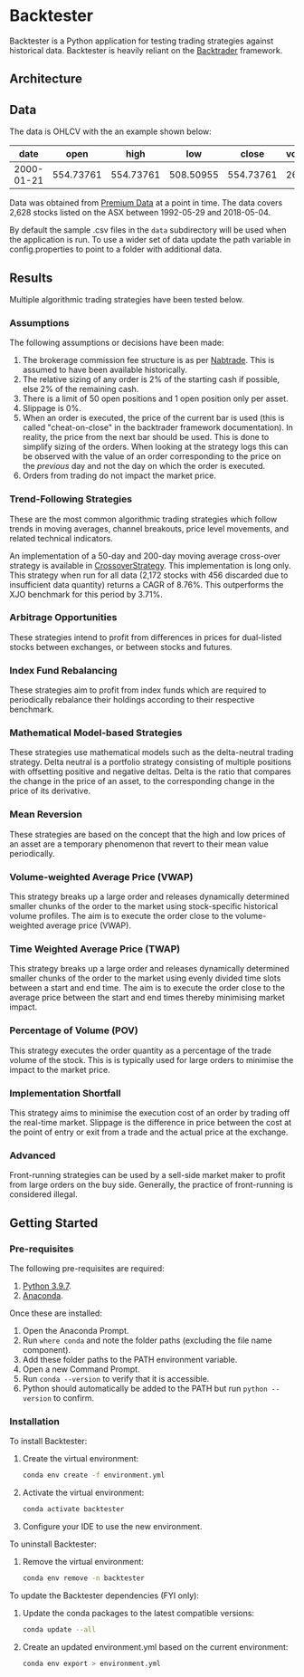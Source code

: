 # Backtester

Backtester is a Python application for testing trading strategies against historical data. Backtester is heavily reliant on the [Backtrader](https://github.com/mementum/backtrader) framework.

## Architecture

## Data

The data is OHLCV with the an example shown below:

| date       | open      | high      | low       | close     | volume | ticker |
|------------|-----------|-----------|-----------|-----------|--------|--------|
| 2000-01-21 | 554.73761 | 554.73761 | 508.50955 | 554.73761 | 26     | ZNT    |

Data was obtained from [Premium Data](https://www.premiumdata.net/products/premiumdata/asxhistorical.php) at a point in time. The data covers 2,628 stocks listed on the ASX between 1992-05-29 and 2018-05-04.

By default the sample .csv files in the `data` subdirectory will be used when the application is run. To use a wider set of data update the path variable in config.properties to point to a folder with additional data.

## Results

Multiple algorithmic trading strategies have been tested below.

### Assumptions

The following assumptions or decisions have been made:

1. The brokerage commission fee structure is as per [Nabtrade](https://www.nabtrade.com.au/investor/pricing). This is assumed to have been available historically.
1. The relative sizing of any order is 2% of the starting cash if possible, else 2% of the remaining cash.
1. There is a limit of 50 open positions and 1 open position only per asset.
1. Slippage is 0%.
1. When an order is executed, the price of the current bar is used (this is called "cheat-on-close" in the backtrader framework documentation). In reality, the price from the next bar should be used. This is done to simplify sizing of the orders. When looking at the strategy logs this can be observed with the value of an order corresponding to the price on the *previous* day and not the day on which the order is executed.
1. Orders from trading do not impact the market price.

### Trend-Following Strategies

These are the most common algorithmic trading strategies which follow trends in moving averages, channel breakouts, price level movements, and related technical indicators.

An implementation of a 50-day and 200-day moving average cross-over strategy is available in [CrossoverStrategy](CrossoverStrategy.py). This implementation is long only. This strategy when run for all data (2,172 stocks with 456 discarded due to insufficient data quantity) returns a CAGR of 8.76%. This outperforms the XJO benchmark for this period by 3.71%.

### Arbitrage Opportunities

These strategies intend to profit from differences in prices for dual-listed stocks between exchanges, or between stocks and futures.

### Index Fund Rebalancing

These strategies aim to profit from index funds which are required to periodically rebalance their holdings according to their respective benchmark.

### Mathematical Model-based Strategies

These strategies use mathematical models such as the delta-neutral trading strategy. Delta neutral is a portfolio strategy consisting of multiple positions with offsetting positive and negative deltas. Delta is the ratio that compares the change in the price of an asset, to the corresponding change in the price of its derivative. 

### Mean Reversion

These strategies are based on the concept that the high and low prices of an asset are a temporary phenomenon that revert to their mean value periodically.

### Volume-weighted Average Price (VWAP)

This strategy breaks up a large order and releases dynamically determined smaller chunks of the order to the market using stock-specific historical volume profiles. The aim is to execute the order close to the volume-weighted average price (VWAP).

### Time Weighted Average Price (TWAP)

This strategy breaks up a large order and releases dynamically determined smaller chunks of the order to the market using evenly divided time slots between a start and end time. The aim is to execute the order close to the average price between the start and end times thereby minimising market impact.

### Percentage of Volume (POV)

This strategy executes the order quantity as a percentage of the trade volume of the stock. This is is typically used for large orders to minimise the impact to the market price.

### Implementation Shortfall

This strategy aims to minimise the execution cost of an order by trading off the real-time market. Slippage is the difference in price between the cost at the point of entry or exit from a trade and the actual price at the exchange.

### Advanced

Front-running strategies can be used by a sell-side market maker to profit from large orders on the buy side. Generally, the practice of front-running is considered illegal.

## Getting Started

### Pre-requisites

The following pre-requisites are required:

1. [Python 3.9.7](https://www.python.org/downloads/release/python-397/).
1. [Anaconda](https://www.anaconda.com/products/individual).

Once these are installed:
1. Open the Anaconda Prompt.
1. Run `where conda` and note the folder paths (excluding the file name component).
1. Add these folder paths to the PATH environment variable.
1. Open a new Command Prompt.
1. Run `conda --version` to verify that it is accessible.
1. Python should automatically be added to the PATH but run `python --version` to confirm.

### Installation

To install Backtester:

1. Create the virtual environment:
    ```bash
    conda env create -f environment.yml
    ```

1. Activate the virtual environment:
    ```bash
    conda activate backtester
    ```

1. Configure your IDE to use the new environment.

To uninstall Backtester:

1. Remove the virtual environment:
    ```bash
    conda env remove -n backtester
    ```

To update the Backtester dependencies (FYI only):

1. Update the conda packages to the latest compatible versions:
    ```bash
    conda update --all
    ```

1. Create an updated environment.yml based on the current environment:
    ```bash
    conda env export > environment.yml
    ```
